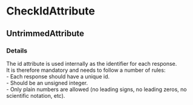 ﻿---  
uid: Validator_11_4_3  
---

# CheckIdAttribute

## UntrimmedAttribute

### Details

The id attribute is used internally as the identifier for each response.  
It is therefore mandatory and needs to follow a number of rules:  
\- Each response should have a unique id.  
\- Should be an unsigned integer.  
\- Only plain numbers are allowed (no leading signs, no leading zeros, no scientific notation, etc).
